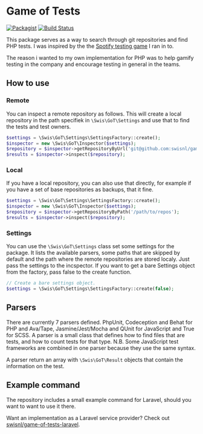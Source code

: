 # Game of Tests

[![Packagist](https://img.shields.io/packagist/v/swisnl/game-of-tests.svg?maxAge=2592000)](https://packagist.org/packages/swisnl/game-of-tests) [![Build Status](https://travis-ci.org/swisnl/game-of-tests.svg?branch=master)](https://travis-ci.org/swisnl/game-of-tests) 

This package serves as a way to search through git repositories and find PHP tests. I was inspired by the the [Spotify testing game](https://github.com/spotify/testing-game) I ran in to.

The reason i wanted to my own implementation for PHP was to help gamify testing in the company and encourage testing in general in the teams.

## How to use

### Remote

You can inspect a remote repository as follows. This will create a local repository in the path specifiek in ``\Swis\GoT\Settings`` and use that to find the tests and test owners.

```php
$settings = \Swis\GoT\Settings\SettingsFactory::create();
$inspector = new \Swis\GoT\Inspector($settings);
$repository = $inspector->getRepositoryByUrl('git@github.com:swisnl/game-of-tests.git');
$results = $inspector->inspect($repository);
```

### Local

If you have a local repository, you can also use that directly, for example if you have a set of base repositories as backups, that it fine.

```php
$settings = \Swis\GoT\Settings\SettingsFactory::create();
$inspector = new \Swis\GoT\Inspector($settings);
$repository = $inspector->getRepositoryByPath('/path/to/repos');
$results = $inspector->inspect($repository);
```

### Settings

You can use the ``\Swis\GoT\Settings`` class set some settings for the package. It lists the available parsers, some paths that are skipped by default and the path where the remote repositories are stored localy. Just pass the settings to the incspector. If you want to get a bare Settings object from the factory, pass false to the create function.

```php
// Create a bare settings object.
$settings = \Swis\GoT\Settings\SettingsFactory::create(false);
```

  
## Parsers
  
There are currently 7 parsers defined. PhpUnit, Codeception and Behat for PHP and Ava/Tape, Jasmine/Jest/Mocha and QUnit for JavaScript and True for SCSS. A parser is a small class that defines how to find files that are tests, and how to count tests for that type.
N.B. Some JavaScript test frameworks are combined in one parser because they use the same syntax.

A parser return an array with ``\Swis\GoT\Result`` objects that contain the information on the test.

## Example command

The repository includes a small example command for Laravel, should you want to want to use it there.

Want an implementation as a Laravel service provider? Check out [swisnl/game-of-tests-laravel](https://github.com/swisnl/game-of-tests-laravel).

